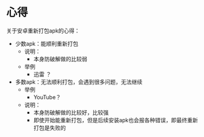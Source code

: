# 心得

关于安卓重新打包apk的心得：

* 少数apk：能顺利重新打包
  * 说明：
    * 本身防破解做的比较弱
  * 举例
    * 迅雷 ？
* 多数apk：无法顺利打包，会遇到很多问题，无法继续
  * 举例
    * YouTube？
  * 说明：
    * 本身防破解做的比较好，比较强
    * 即使开始能重新打包，但是后续安装apk也会报各种错误，即最终重新打包是失败的
